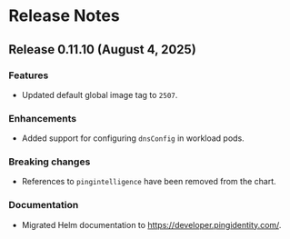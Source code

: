 # Release Notes
## Release 0.11.10 (August 4, 2025)
### Features ###
  - Updated default global image tag to `2507`.

### Enhancements
  - Added support for configuring `dnsConfig` in workload pods.

### Breaking changes
  - References to `pingintelligence` have been removed from the chart.

### Documentation ###
  - Migrated Helm documentation to https://developer.pingidentity.com/.
